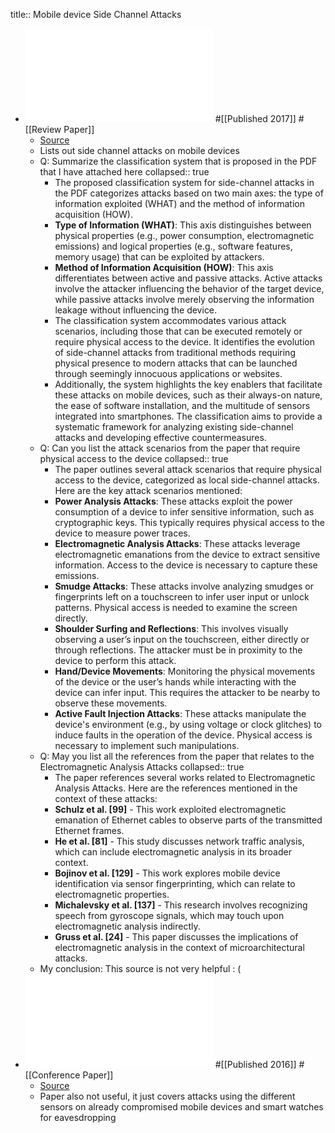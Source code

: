 title:: Mobile device Side Channel Attacks

- ![Classification of Side Channel Attacks on Mobile Devices](../assets/Systematic_Classification_of_Side-Channel_Attacks_A_Case_Study_for_Mobile_Devices_1732505080640_0.pdf) #[[Published 2017]] #[[Review Paper]]
	- [Source](https://ieeexplore.ieee.org/abstract/document/8141882)
	- Lists out side channel attacks on mobile devices
	- Q: Summarize the classification system that is proposed in the PDF that I have attached here
	  collapsed:: true
		- The proposed classification system for side-channel attacks in the PDF 
		  categorizes attacks based on two main axes: the type of information 
		  exploited (WHAT) and the method of information acquisition (HOW).
		- **Type of Information (WHAT)**: 
		  This axis distinguishes between physical properties (e.g., power 
		  consumption, electromagnetic emissions) and logical properties (e.g., 
		  software features, memory usage) that can be exploited by attackers.
		- **Method of Information Acquisition (HOW)**:
		  This axis differentiates between active and passive attacks. Active 
		  attacks involve the attacker influencing the behavior of the target 
		  device, while passive attacks involve merely observing the information 
		  leakage without influencing the device.
		- The classification system accommodates various
		  attack scenarios, including those that can be executed remotely or 
		  require physical access to the device. It identifies the evolution of 
		  side-channel attacks from traditional methods requiring physical 
		  presence to modern attacks that can be launched through seemingly 
		  innocuous applications or websites.
		- Additionally, the system highlights the key 
		  enablers that facilitate these attacks on mobile devices, such as their 
		  always-on nature, the ease of software installation, and the multitude 
		  of sensors integrated into smartphones. The classification aims to 
		  provide a systematic framework for analyzing existing side-channel 
		  attacks and developing effective countermeasures.
	- Q: Can you list the attack scenarios from the paper that require physical access to the device
	  collapsed:: true
		- The paper outlines several attack scenarios that require physical access to
		   the device, categorized as local side-channel attacks. Here are the key
		   attack scenarios mentioned:
		- **Power Analysis Attacks**: These
		  attacks exploit the power consumption of a device to infer sensitive 
		  information, such as cryptographic keys. This typically requires 
		  physical access to the device to measure power traces.
		- **Electromagnetic Analysis Attacks**:
		  These attacks leverage electromagnetic emanations from the device to 
		  extract sensitive information. Access to the device is necessary to 
		  capture these emissions.
		- **Smudge Attacks**: These attacks
		  involve analyzing smudges or fingerprints left on a touchscreen to 
		  infer user input or unlock patterns. Physical access is needed to 
		  examine the screen directly.
		- **Shoulder Surfing and Reflections**:
		  This involves visually observing a user’s input on the touchscreen, 
		  either directly or through reflections. The attacker must be in 
		  proximity to the device to perform this attack.
		- **Hand/Device Movements**: 
		  Monitoring the physical movements of the device or the user’s hands 
		  while interacting with the device can infer input. This requires the 
		  attacker to be nearby to observe these movements.
		- **Active Fault Injection Attacks**:
		  These attacks manipulate the device's environment (e.g., by using 
		  voltage or clock glitches) to induce faults in the operation of the 
		  device. Physical access is necessary to implement such manipulations.
	- Q: May you list all the references from the paper that relates to the Electromagnetic Analysis Attacks
	  collapsed:: true
		- The paper references several works related to 
		  Electromagnetic Analysis Attacks. Here are the references mentioned in 
		  the context of these attacks:
		- **Schulz et al. [99]** - This work exploited electromagnetic emanation of Ethernet cables to observe parts of the transmitted Ethernet frames.
		- **He et al. [81]** - This study discusses network traffic analysis, which can include electromagnetic analysis in its broader context.
		- **Bojinov et al. [129]** - This work explores mobile device identification via sensor fingerprinting, which can relate to electromagnetic properties.
		- **Michalevsky et al. [137]** - This research involves recognizing speech from gyroscope signals, which may touch upon electromagnetic analysis indirectly.
		- **Gruss et al. [24]** - This paper discusses the implications of electromagnetic analysis in the context of microarchitectural attacks.
	- My conclusion: This source is not very helpful : (
- ![Side-channel_attacks_on_mobile_and_wearable_systems.pdf](../assets/Side-channel_attacks_on_mobile_and_wearable_systems_1732657718701_0.pdf) #[[Published 2016]] #[[Conference Paper]]
	- [Source](https://ieeexplore.ieee.org/abstract/document/7444763)
	- Paper also not useful, it just covers attacks using the different sensors on already compromised mobile devices and smart watches for eavesdropping